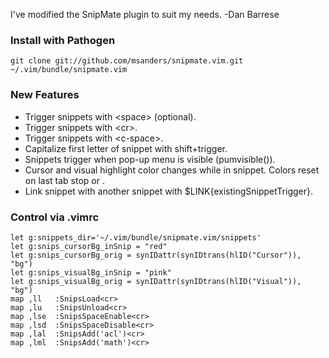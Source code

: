I've modified the SnipMate plugin to suit my needs.
-Dan Barrese

### Install with Pathogen

    git clone git://github.com/msanders/snipmate.vim.git ~/.vim/bundle/snipmate.vim

### New Features

  * Trigger snippets with &lt;space&gt; (optional).
  * Trigger snippets with &lt;cr&gt;.
  * Trigger snippets with &lt;c-space&gt;.
  * Capitalize first letter of snippet with shift+trigger.
  * Snippets trigger when pop-up menu is visible (pumvisible()).
  * Cursor and visual highlight color changes while in snippet.  Colors reset on last tab stop or <esc>.
  * Link snippet with another snippet with $LINK{existingSnippetTrigger}.

### Control via .vimrc

    let g:snippets_dir='~/.vim/bundle/snipmate.vim/snippets'
    let g:snips_cursorBg_inSnip = "red"
    let g:snips_cursorBg_orig = synIDattr(synIDtrans(hlID("Cursor")), "bg")
    let g:snips_visualBg_inSnip = "pink"
    let g:snips_visualBg_orig = synIDattr(synIDtrans(hlID("Visual")), "bg")
    map ,ll   :SnipsLoad<cr>
    map ,lu   :SnipsUnload<cr>
    map ,lse  :SnipsSpaceEnable<cr>
    map ,lsd  :SnipsSpaceDisable<cr>
    map ,lal  :SnipsAdd('acl')<cr>
    map ,lml  :SnipsAdd('math')<cr>

